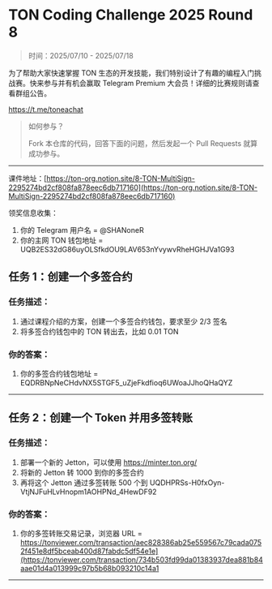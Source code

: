 # TON Coding Challenge 2025 Round 8

> 时间：2025/07/10 - 2025/07/18

为了帮助大家快速掌握 TON 生态的开发技能，我们特别设计了有趣的编程入门挑战赛。快来参与并有机会赢取 Telegram Premium 大会员！详细的比赛规则请查看群组公告。

https://t.me/toneachat

> 如何参与？
>
> Fork 本仓库的代码，回答下面的问题，然后发起一个 Pull Requests 就算成功参与。

---

课件地址：[https://ton-org.notion.site/8-TON-MultiSign-2295274bd2cf808fa878eec6db717160](https://ton-org.notion.site/8-TON-MultiSign-2295274bd2cf808fa878eec6db717160)

领奖信息收集：
1. 你的 Telegram 用户名 = @SHANoneR
2. 你的主网 TON 钱包地址 = UQB2ES32dG86uyOLSfkdOU9LAV653nYvywvRheHGHJVa1G93


## 任务 1：创建一个多签合约
### 任务描述：

1. 通过课程介绍的方案，创建一个多签合约钱包，要求至少 2/3 签名
2. 将多签合约钱包中的 TON 转出去，比如 0.01 TON


### 你的答案：

1. 你的多签合约钱包地址 = EQDRBNpNeCHdvNX5STGF5_uZjeFkdfioq6UWoaJJhoQHaQYZ


---

## 任务 2：创建一个 Token 并用多签转账

### 任务描述：

1. 部署一个新的 Jetton，可以使用 https://minter.ton.org/
2. 将新的 Jetton 转 1000 到你的多签合约
3. 再将这个 Jetton 通过多签转账 500 个到 UQDHPRSs-H0fxOyn-VtjNJFuHLvHnopm1AOHPNd_4HewDF92

### 你的答案：

1. 你的多签转账交易记录，浏览器 URL = https://tonviewer.com/transaction/aec828386ab25e559567c79cada0752f451e8df5bceab400d87fabdc5df54e1e](https://tonviewer.com/transaction/734b503fd99da01383937dea881b84aae01d4a013999c97b5b68b093210c14a1

---


